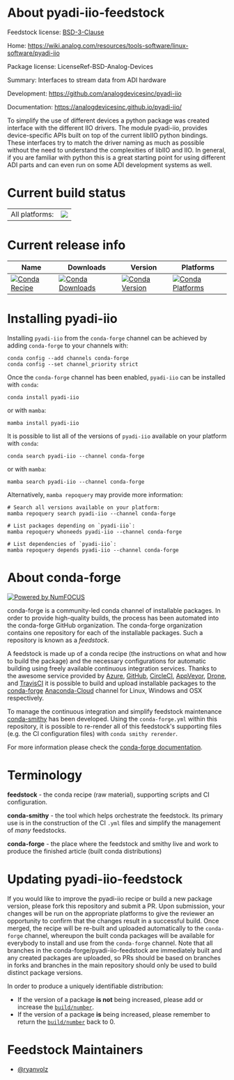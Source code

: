 About pyadi-iio-feedstock
=========================

Feedstock license: [BSD-3-Clause](https://github.com/conda-forge/pyadi-iio-feedstock/blob/main/LICENSE.txt)

Home: https://wiki.analog.com/resources/tools-software/linux-software/pyadi-iio

Package license: LicenseRef-BSD-Analog-Devices

Summary: Interfaces to stream data from ADI hardware

Development: https://github.com/analogdevicesinc/pyadi-iio

Documentation: https://analogdevicesinc.github.io/pyadi-iio/

To simplify the use of different devices a python package was created interface
with the different IIO drivers. The module pyadi-iio, provides device-specific
APIs built on top of the current libIIO python bindings. These interfaces try to
match the driver naming as much as possible without the need to understand the
complexities of libIIO and IIO. In general, if you are familiar with python this
is a great starting point for using different ADI parts and can even run on some
ADI development systems as well.


Current build status
====================


<table><tr><td>All platforms:</td>
    <td>
      <a href="https://dev.azure.com/conda-forge/feedstock-builds/_build/latest?definitionId=10197&branchName=main">
        <img src="https://dev.azure.com/conda-forge/feedstock-builds/_apis/build/status/pyadi-iio-feedstock?branchName=main">
      </a>
    </td>
  </tr>
</table>

Current release info
====================

| Name | Downloads | Version | Platforms |
| --- | --- | --- | --- |
| [![Conda Recipe](https://img.shields.io/badge/recipe-pyadi--iio-green.svg)](https://anaconda.org/conda-forge/pyadi-iio) | [![Conda Downloads](https://img.shields.io/conda/dn/conda-forge/pyadi-iio.svg)](https://anaconda.org/conda-forge/pyadi-iio) | [![Conda Version](https://img.shields.io/conda/vn/conda-forge/pyadi-iio.svg)](https://anaconda.org/conda-forge/pyadi-iio) | [![Conda Platforms](https://img.shields.io/conda/pn/conda-forge/pyadi-iio.svg)](https://anaconda.org/conda-forge/pyadi-iio) |

Installing pyadi-iio
====================

Installing `pyadi-iio` from the `conda-forge` channel can be achieved by adding `conda-forge` to your channels with:

```
conda config --add channels conda-forge
conda config --set channel_priority strict
```

Once the `conda-forge` channel has been enabled, `pyadi-iio` can be installed with `conda`:

```
conda install pyadi-iio
```

or with `mamba`:

```
mamba install pyadi-iio
```

It is possible to list all of the versions of `pyadi-iio` available on your platform with `conda`:

```
conda search pyadi-iio --channel conda-forge
```

or with `mamba`:

```
mamba search pyadi-iio --channel conda-forge
```

Alternatively, `mamba repoquery` may provide more information:

```
# Search all versions available on your platform:
mamba repoquery search pyadi-iio --channel conda-forge

# List packages depending on `pyadi-iio`:
mamba repoquery whoneeds pyadi-iio --channel conda-forge

# List dependencies of `pyadi-iio`:
mamba repoquery depends pyadi-iio --channel conda-forge
```


About conda-forge
=================

[![Powered by
NumFOCUS](https://img.shields.io/badge/powered%20by-NumFOCUS-orange.svg?style=flat&colorA=E1523D&colorB=007D8A)](https://numfocus.org)

conda-forge is a community-led conda channel of installable packages.
In order to provide high-quality builds, the process has been automated into the
conda-forge GitHub organization. The conda-forge organization contains one repository
for each of the installable packages. Such a repository is known as a *feedstock*.

A feedstock is made up of a conda recipe (the instructions on what and how to build
the package) and the necessary configurations for automatic building using freely
available continuous integration services. Thanks to the awesome service provided by
[Azure](https://azure.microsoft.com/en-us/services/devops/), [GitHub](https://github.com/),
[CircleCI](https://circleci.com/), [AppVeyor](https://www.appveyor.com/),
[Drone](https://cloud.drone.io/welcome), and [TravisCI](https://travis-ci.com/)
it is possible to build and upload installable packages to the
[conda-forge](https://anaconda.org/conda-forge) [Anaconda-Cloud](https://anaconda.org/)
channel for Linux, Windows and OSX respectively.

To manage the continuous integration and simplify feedstock maintenance
[conda-smithy](https://github.com/conda-forge/conda-smithy) has been developed.
Using the ``conda-forge.yml`` within this repository, it is possible to re-render all of
this feedstock's supporting files (e.g. the CI configuration files) with ``conda smithy rerender``.

For more information please check the [conda-forge documentation](https://conda-forge.org/docs/).

Terminology
===========

**feedstock** - the conda recipe (raw material), supporting scripts and CI configuration.

**conda-smithy** - the tool which helps orchestrate the feedstock.
                   Its primary use is in the construction of the CI ``.yml`` files
                   and simplify the management of *many* feedstocks.

**conda-forge** - the place where the feedstock and smithy live and work to
                  produce the finished article (built conda distributions)


Updating pyadi-iio-feedstock
============================

If you would like to improve the pyadi-iio recipe or build a new
package version, please fork this repository and submit a PR. Upon submission,
your changes will be run on the appropriate platforms to give the reviewer an
opportunity to confirm that the changes result in a successful build. Once
merged, the recipe will be re-built and uploaded automatically to the
`conda-forge` channel, whereupon the built conda packages will be available for
everybody to install and use from the `conda-forge` channel.
Note that all branches in the conda-forge/pyadi-iio-feedstock are
immediately built and any created packages are uploaded, so PRs should be based
on branches in forks and branches in the main repository should only be used to
build distinct package versions.

In order to produce a uniquely identifiable distribution:
 * If the version of a package **is not** being increased, please add or increase
   the [``build/number``](https://docs.conda.io/projects/conda-build/en/latest/resources/define-metadata.html#build-number-and-string).
 * If the version of a package **is** being increased, please remember to return
   the [``build/number``](https://docs.conda.io/projects/conda-build/en/latest/resources/define-metadata.html#build-number-and-string)
   back to 0.

Feedstock Maintainers
=====================

* [@ryanvolz](https://github.com/ryanvolz/)

